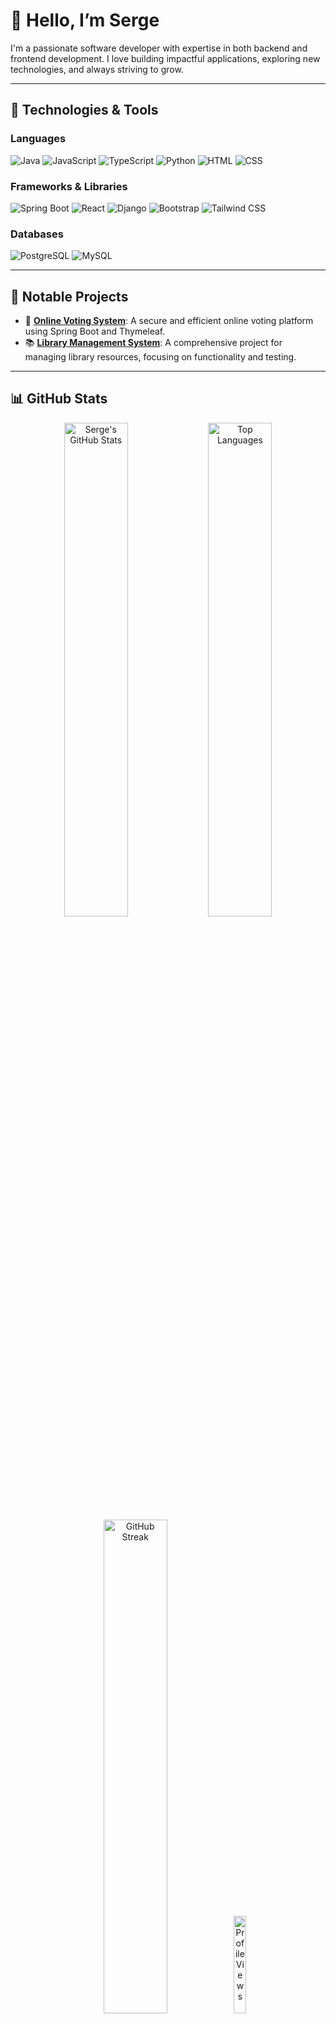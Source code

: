 # 👋 Hello, I’m Serge 

I'm a passionate software developer with expertise in both backend and frontend development. I love building impactful applications, exploring new technologies, and always striving to grow.

---

## 🔧 Technologies & Tools

### Languages
<p>
  <img src="https://img.icons8.com/color/48/000000/java-coffee-cup-logo.png" alt="Java" title="Java"/>
  <img src="https://img.icons8.com/color/48/000000/javascript.png" alt="JavaScript" title="JavaScript"/>
  <img src="https://img.icons8.com/color/48/000000/typescript.png" alt="TypeScript" title="TypeScript"/>
  <img src="https://img.icons8.com/color/48/000000/python.png" alt="Python" title="Python"/>
  <img src="https://img.icons8.com/color/48/000000/html-5.png" alt="HTML" title="HTML"/>
  <img src="https://img.icons8.com/color/48/000000/css3.png" alt="CSS" title="CSS"/>
</p>

### Frameworks & Libraries
<p>
  <img src="https://img.icons8.com/color/48/000000/spring-logo.png" alt="Spring Boot" title="Spring Boot"/>
  <img src="https://img.icons8.com/color/48/000000/react-native.png" alt="React" title="React"/>
  <img src="https://img.icons8.com/color/48/000000/django.png" alt="Django" title="Django"/>
  <img src="https://img.icons8.com/color/48/000000/bootstrap.png" alt="Bootstrap" title="Bootstrap"/>
  <img src="https://img.icons8.com/color/48/000000/tailwindcss.png" alt="Tailwind CSS" title="Tailwind CSS"/>
</p>

### Databases
<p>
  <img src="https://img.icons8.com/color/48/000000/postgreesql.png" alt="PostgreSQL" title="PostgreSQL"/>
  <img src="https://img.icons8.com/color/48/000000/mysql-logo.png" alt="MySQL" title="MySQL"/>
</p>

---

## 🌟 Notable Projects

- 🔗 [**Online Voting System**](https://github.com/Ngogaserge/Online-Voting-System): A secure and efficient online voting platform using Spring Boot and Thymeleaf.
- 📚 [**Library Management System**](https://github.com/Ngogaserge/mid_testing_25504): A comprehensive project for managing library resources, focusing on functionality and testing.

---

## 📊 GitHub Stats

<div align="center">
  <img src="https://github-readme-stats.vercel.app/api?username=Ngogaserge&show_icons=true&theme=radical&cache_seconds=1800" alt="Serge's GitHub Stats" width="45%"/>
  <img src="https://github-readme-stats.vercel.app/api/top-langs/?username=Ngogaserge&layout=compact&theme=radical&langs_count=6" alt="Top Languages" width="45%"/>
</div>

<div align="center">
  <img src="https://streak-stats.demolab.com/?user=Ngogaserge&theme=radical" alt="GitHub Streak" width="45%"/>
  <img src="https://komarev.com/ghpvc/?username=Ngogaserge&color=blueviolet&style=flat-square" alt="Profile Views" width="20%"/>
</div>

---

## 📈 Additional Stats

<div align="center">
  <img src="https://github-readme-streak-stats.herokuapp.com/?user=Ngogaserge&theme=radical" alt="GitHub Streak" width="48%">
  <img src="https://activity-graph.herokuapp.com/graph?username=Ngogaserge&bg_color=141321&color=9e4c98&line=5bcdec&point=0c0f2c&area=true&hide_border=true" width="48%">
</div>

---

## 📫 Connect with Me

<div align="center">
  <a href="https://linkedin.com/in/Ngoga-serge"><img src="https://img.icons8.com/color/48/000000/linkedin-circled--v1.png" alt="LinkedIn"/></a>
  <a href="https://twitter.com/nserge__"><img src="https://img.icons8.com/color/48/000000/twitter-circled.png" alt="Twitter"/></a>
  <a href="https://instagram.com/ng_serge"><img src="https://img.icons8.com/color/48/000000/instagram-new--v1.png" alt="Instagram"/></a>
  <a href="mailto:sergengoga05@gmail.com"><img src="https://img.icons8.com/color/48/000000/gmail-new.png" alt="Email"/></a>
</div>

---

